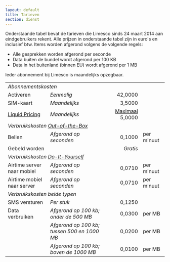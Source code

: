 ```yaml
---
layout: default
title: Tarieven
section: dienst
---
```


Onderstaande tabel bevat de tarieven die Limesco sinds 24 maart 2014 aan
eindgebruikers rekent. Alle prijzen in onderstaande tabel zijn in euro's en
inclusief btw. Items worden afgerond volgens de volgende regels:

* Alle gesprekken worden afgerond per seconde
* Data buiten de bundel wordt afgerond per 100 KB
* Data in het buitenland (binnen EU) wordt afgerond per 1 MB

Ieder abonnement bij Limesco is maandelijks opzegbaar.

<table class="table table-condensed">
<tr><td colspan='4'><em>Abonnementskosten</em></td></tr>
<tr><td>Activeren</td>
  <td><em>Eenmalig</em></td>
  <td style='text-align:right;'>42,0000</td><td></td></tr>

<tr><td>SIM-kaart</td>
  <td><em>Maandelijks</em></td>
  <td style='text-align:right;'>3,5000</td><td></td></tr>

<tr><td><a href="/dienst/tarieven/liquid-pricing.html">Liquid Pricing</a></td>
  <td><em>Maandelijks</em></td>
  <td style='text-align:right;'><a href="/">Maximaal</a> 5,0000</td><td></td></tr>

<tr><td colspan='4'><em>Verbruikskosten <a href="/dienst/out-of-the-box.html">Out-of-the-Box</a></em></td></tr>

<tr><td>Bellen</td>
  <td><em>Afgerond op seconden</em></td>
  <td style='text-align:right;'>0,1000</td>
  <td>per minuut</td>
</tr>
<tr><td>Gebeld worden</td>
  <td></td>
  <td style='text-align:right;'><em>Gratis</em></td>
  <td></td></tr>

<tr><td colspan='4'><em>Verbruikskosten <a href="/dienst/do-it-yourself.html">Do-It-Yourself</a></em></td></tr>

<tr><td>Airtime server naar mobiel</td>
  <td><em>Afgerond op seconden</em></td>
  <td style='text-align:right;'>0,0710</td>
  <td>per minuut</td></tr>
<tr><td>Airtime mobiel naar server</td>
  <td><em>Afgerond op seconden</em></td>
  <td style='text-align:right;'>0,0710</td>
  <td>per minuut</td></tr>

<tr><td colspan='4'><em>Verbruikskosten beide typen</em></td></tr>

<tr><td>SMS versturen</td>
  <td><em>Per stuk</em></td>
  <td style='text-align:right;'>0,1250</td>
  <td></td></tr>
<tr><td>Data verbruiken</td>
  <td><em>Afgerond op 100 kb; onder de 500 MB</em></td>
  <td style='text-align:right;'>0,0300</td>
  <td>per MB</td></tr>
<tr><td></td>
  <td><em>Afgerond op 100 kb; tussen 500 en 1000 MB</em></td>
  <td style='text-align:right;'>0,0200</td>
  <td>per MB</td></tr>
<tr><td></td>
  <td><em>Afgerond op 100 kb; boven de 1000 MB</em></td>
  <td style='text-align:right;'>0,0100</td>
  <td>per MB</td></tr>
</table>
